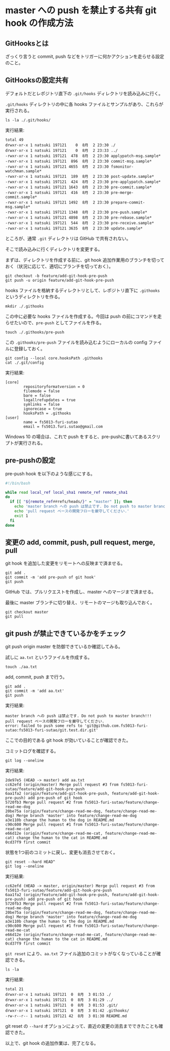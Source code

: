 # master への push を禁止する共有 git hook の作成方法  

## GitHooksとは
ざっくり言うと commit, push などをトリガーに何かアクションを走らせる設定のこと。

## GitHooksの設定共有
デフォルトだとレポジトリ直下の `.git/hooks` ディレクトリを読み込みに行く。

`.git/hooks` ディレクトリの中に各 hooks ファイルとサンプルがあり、これらが実行される。

```console
ls -la ./.git/hooks/
```
実行結果:
```
total 49
drwxr-xr-x 1 natsuki 197121    0  8月  2 23:30 ./
drwxr-xr-x 1 natsuki 197121    0  8月  2 23:33 ../
-rwxr-xr-x 1 natsuki 197121  478  8月  2 23:30 applypatch-msg.sample*
-rwxr-xr-x 1 natsuki 197121  896  8月  2 23:30 commit-msg.sample*
-rwxr-xr-x 1 natsuki 197121 4655  8月  2 23:30 fsmonitor-watchman.sample*
-rwxr-xr-x 1 natsuki 197121  189  8月  2 23:30 post-update.sample*
-rwxr-xr-x 1 natsuki 197121  424  8月  2 23:30 pre-applypatch.sample*
-rwxr-xr-x 1 natsuki 197121 1643  8月  2 23:30 pre-commit.sample*
-rwxr-xr-x 1 natsuki 197121  416  8月  2 23:30 pre-merge-commit.sample*
-rwxr-xr-x 1 natsuki 197121 1492  8月  2 23:30 prepare-commit-msg.sample*
-rwxr-xr-x 1 natsuki 197121 1348  8月  2 23:30 pre-push.sample*
-rwxr-xr-x 1 natsuki 197121 4898  8月  2 23:30 pre-rebase.sample*
-rwxr-xr-x 1 natsuki 197121  544  8月  2 23:30 pre-receive.sample*
-rwxr-xr-x 1 natsuki 197121 3635  8月  2 23:30 update.sample*
```

ところが、通常 `.git` ディレクトリは GitHub で共有されない。

そこで読み込みに行くディレクトリを変更する。

まずは、ディレクトリを作成する前に、git hook 追加作業用のブランチを切っておく（状況に応じて、適切にブランチを切っておく）。
```console
git checkout -b feature/add-git-hook-pre-push
git push -u origin feature/add-git-hook-pre-push
```

hooks ファイルを格納するディレクトリとして、レポジトリ直下に `.githooks` というディレクトリを作る。

```console
mkdir ./.githooks
```

この中に必要な hooks ファイルを作成する。今回は push の前にコマンドを走らせたいので、`pre-push` としてファイルを作る。

```console
touch ./.githooks/pre-push
```

この `.githooks/pre-push` ファイルを読み込むようにローカルの config ファイルに登録しておく。

```console
git config --local core.hooksPath .githooks
cat ./.git/config
```
実行結果:
```console
[core]
        repositoryformatversion = 0
        filemode = false
        bare = false
        logallrefupdates = true
        symlinks = false
        ignorecase = true
        hooksPath = .githooks
[user]
        name = fs5013-furi-sutao
        email = fs5013.furi.sutao@gmail.com
```

Windows 10 の場合は、これで push をすると、pre-pushに書いてあるスクリプトが実行される。

## pre-pushの設定
pre-push hook を以下のような感じにする。
```bash
#!/bin/bash

while read local_ref local_sha1 remote_ref remote_sha1
do
  if [[ "${remote_ref##refs/heads/}" = "master" ]]; then
    echo 'master branch への push は禁止です. Do not push to master branch!!!' 
    echo 'pull request ベースの開発フローを厳守してください.'
    exit 1
  fi
done
```

## 変更の add, commit, push, pull request, merge, pull
git hook を追加した変更をリモートへの反映まで済ませる。
```console
git add .
git commit -m 'add pre-push of git hook'
git push
```

GitHub では、プルリクエストを作成し、master へのマージまで済ませる。

最後に master ブランチに切り替え、リモートのマージも取り込んでおく。
```console
git checkout master
git pull
```
## git push が禁止できているかをチェック
git push origin master を防御できているか確認してみる。

試しに `aa.txt` というファイルを作成する。
```console
touch ./aa.txt
```

add, commit, push まで行う。
```console
git add .
git commit -m 'add aa.txt'
git push
```
実行結果:
```
master branch への push は禁止です. Do not push to master branch!!!
pull request ベースの開発フローを厳守してください.
error: failed to push some refs to 'git@github.com.fs5013-furi-sutao:fs5013-furi-sutao/git.test.dir.git'
```

ここでの目的である git hook が効いていることが確認できた。

コミットログを確認する。
```console
git log --oneline
```
実行結果:
```
2de97e5 (HEAD -> master) add aa.txt
cc62efd (origin/master) Merge pull request #3 from fs5013-furi-sutao/feature/add-git-hook-pre-push
6aa1fa2 (origin/feature/add-git-hook-pre-push, feature/add-git-hook-pre-push) add pre-push of git hook
5720fb3 Merge pull request #2 from fs5013-furi-sutao/feature/change-read-me-dog
20be75a (origin/feature/change-read-me-dog, feature/change-read-me-dog) Merge branch 'master' into feature/change-read-me-dog
a3e110b change the human to the dog in README.md
c90c600 Merge pull request #1 from fs5013-furi-sutao/feature/change-read-me-cat
e66d12e (origin/feature/change-read-me-cat, feature/change-read-me-cat) change the human to the cat in README.md
0cd37f9 first commit
```

状態を1つ前のコミットに戻し、変更も消去させておく。
```console
git reset --hard HEAD^
git log --oneline
```
実行結果:
```
cc62efd (HEAD -> master, origin/master) Merge pull request #3 from fs5013-furi-sutao/feature/add-git-hook-pre-push
6aa1fa2 (origin/feature/add-git-hook-pre-push, feature/add-git-hook-pre-push) add pre-push of git hook
5720fb3 Merge pull request #2 from fs5013-furi-sutao/feature/change-read-me-dog
20be75a (origin/feature/change-read-me-dog, feature/change-read-me-dog) Merge branch 'master' into feature/change-read-me-dog
a3e110b change the human to the dog in README.md
c90c600 Merge pull request #1 from fs5013-furi-sutao/feature/change-read-me-cat
e66d12e (origin/feature/change-read-me-cat, feature/change-read-me-cat) change the human to the cat in README.md
0cd37f9 first commit
```

`git reset` により、`aa.txt` ファイル追加のコミットがなくなっていることが確認できる。

```console
ls -la
```
実行結果:
```
total 21
drwxr-xr-x 1 natsuki 197121  0  8月  3 01:53 ./
drwxr-xr-x 1 natsuki 197121  0  8月  3 01:29 ../
drwxr-xr-x 1 natsuki 197121  0  8月  3 01:53 .git/
drwxr-xr-x 1 natsuki 197121  0  8月  3 01:42 .githooks/
-rw-r--r-- 1 natsuki 197121 42  8月  3 01:38 README.md
```

git reset の `--hard` オプションによって、直近の変更の消去までできたことも確認できた。
  
以上で、git hook の追加作業は、完了となる。  
  
